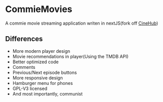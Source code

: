 # CommieMovies
A commie movie streaming application writen in nextJS(fork off [CineHub](https://github.com/parnexcodes/cinehub-nextjs))

## Differences
- More modern player design
- Movie recommendations in player(Using the TMDB API)
- Better optimized code
- Comments
- Previous/Next episode buttons
- More responsive design
- Hamburger menu for phones
- GPL-V3 licensed
- And most importantly, communist

